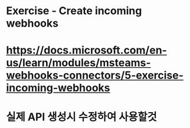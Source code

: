 # Exercise - Create incoming webhooks
# https://docs.microsoft.com/en-us/learn/modules/msteams-webhooks-connectors/5-exercise-incoming-webhooks
# 실제 API 생성시 수정하여 사용할것

<!--

const myHeaders = new Headers();
myHeaders.append("Content-Type", "application/json");

const raw = JSON.stringify({
    "@type": "MessageCard",
    "@context": "http://schema.org/extensions",
    "summary": "planet Pluto details",
    "sections": [{
        "activityTitle": "planet Pluto details",
        "activityImage": "https://upload.wikimedia.org/wikipedia/commons/e/ef/Pluto_in_True_Color_-_High-Res.jpg",
        "facts": [{
            "name": "Description",
            "value": "Pluto is an icy planet in the Kuiper belt, a ring of bodies beyond the orbit of Neptune. It was the first Kuiper belt object to be discovered and is the largest known dwarf planet. Pluto was discovered by Clyde Tombaugh in 1930 as the ninth planet from the Sun. After 1992, its status as a planet was questioned following the discovery of several objects of similar size in the Kuiper belt. In 2005, Eris, a dwarf planet in the scattered disc which is 27% more massive than Pluto, was discovered. This led the International Astronomical Union (IAU) to define the term \"planet\" formally in 2006, during their 26th General Assembly. That definition excluded Pluto and reclassified it as a dwarf planet."
        },
        {
            "name": "Order from the sun",
            "value": "9"
        },
        {
            "name": "Known satellites",
            "value": "5"
        },
        {
            "name": "Solar orbit (*Earth years*)",
            "value": "247.9"
        },
        {
            "name": "Average distance from the sun (*km*)",
            "value": "590637500000"
        },
        {
            "name": "Image attribution",
            "value": "NASA/Johns Hopkins University Applied Physics Laboratory/Southwest Research Institute/Alex Parker [Public domain]"
        }]
    }],
    "potentialAction": [{
        "@context": "http://schema.org",
        "@type": "ViewAction",
        "name": "Learn more on Wikipedia",
        "target": ["https://en.wikipedia.org/wiki/Pluto"]
    }]
});


const requestOptions = {
    method: "POST",
    headers: myHeaders,
    body: raw,
    redirect: "follow"
};

fetch("https://outlook.office.com/webhook/9971fe01-0663-468d-a8f3-b76c7754466a@bb0178d4-dd75-4fd0-bcbd-25b53b8a3eca/IncomingWebhook/ddbcfe41c52f4ed79133724e130f3a5b/987b30a9-8288-4f65-95f0-68ce0ede897f", requestOptions)
    .then(response => response.text())
    // tslint:disable-next-line: no-console
    .then(result => console.log(result))
    // tslint:disable-next-line: no-console
    .catch(error => console.log("error", error));

-->